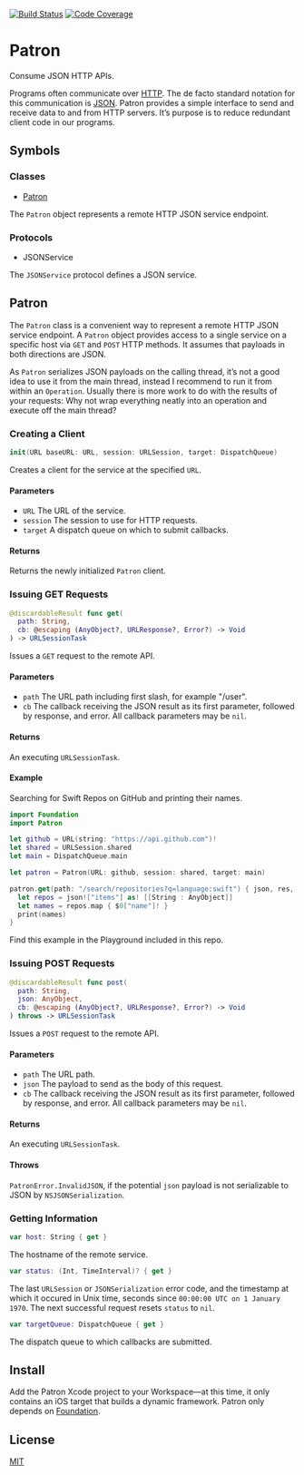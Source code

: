 [![Build Status](https://travis-ci.org/michaelnisi/patron.svg)](http://travis-ci.org/michaelnisi/patron)
[![Code Coverage](https://codecov.io/github/michaelnisi/patron/coverage.svg?branch=master)](https://codecov.io/github/michaelnisi/patron?branch=master)

# Patron

Consume JSON HTTP APIs.

Programs often communicate over [HTTP](http://httpwg.org/). The de facto standard notation for this communication is [JSON](http://www.json.org/). Patron provides a simple interface to send and receive data to and from HTTP servers. It’s purpose is to reduce redundant client code in our programs.

## Symbols

### Classes

- [Patron](#patron-1)

The `Patron` object represents a remote HTTP JSON service endpoint.

### Protocols

- JSONService

The `JSONService` protocol defines a JSON service.

## Patron

The `Patron` class is a convenient way to represent a remote HTTP JSON service endpoint. A `Patron` object provides access to a single service on a specific host via `GET` and `POST` HTTP methods. It assumes that payloads in both directions are JSON.

As `Patron` serializes JSON payloads on the calling thread, it’s not a good idea to use it from the main thread, instead I recommend to run it from within an `Operation`. Usually there is more work to do with the results of your requests: Why not wrap everything neatly into an operation and execute off the main thread?

### Creating a Client

```swift
init(URL baseURL: URL, session: URLSession, target: DispatchQueue)
```

Creates a client for the service at the specified `URL`.

#### Parameters

- `URL` The URL of the service.
- `session` The session to use for HTTP requests.
- `target` A dispatch queue on which to submit callbacks.

#### Returns

Returns the newly initialized `Patron` client.

### Issuing GET Requests

```swift
@discardableResult func get(
  path: String,
  cb: @escaping (AnyObject?, URLResponse?, Error?) -> Void
) -> URLSessionTask
```

Issues a `GET` request to the remote API.

#### Parameters

- `path` The URL path including first slash, for example "/user".
- `cb` The callback receiving the JSON result as its first parameter, followed by response, and error. All callback parameters may be `nil`.

#### Returns

An executing `URLSessionTask`.

#### Example

Searching for Swift Repos on GitHub and printing their names.

```swift
import Foundation
import Patron

let github = URL(string: "https://api.github.com")!
let shared = URLSession.shared
let main = DispatchQueue.main

let patron = Patron(URL: github, session: shared, target: main)

patron.get(path: "/search/repositories?q=language:swift") { json, res, er in
  let repos = json!["items"] as! [[String : AnyObject]]
  let names = repos.map { $0["name"]! }
  print(names)
}
```

Find this example in the Playground included in this repo.

### Issuing POST Requests

```swift
@discardableResult func post(
  path: String,
  json: AnyObject,
  cb: @escaping (AnyObject?, URLResponse?, Error?) -> Void
) throws -> URLSessionTask
```

Issues a `POST` request to the remote API.

#### Parameters

- `path` The URL path.
- `json` The payload to send as the body of this request.
- `cb` The callback receiving the JSON result as its first parameter, followed by response, and error. All callback parameters may be `nil`.

#### Returns

An executing `URLSessionTask`.

#### Throws

`PatronError.InvalidJSON`, if the potential `json` payload is
not serializable to JSON by `NSJSONSerialization`.

### Getting Information

```swift
var host: String { get }
```

The hostname of the remote service.

```swift
var status: (Int, TimeInterval)? { get }
```

The last `URLSession` or `JSONSerialization` error code, and the timestamp at which it occured in Unix time, seconds since `00:00:00 UTC on 1 January 1970`. The next successful request resets `status` to `nil`.

```swift
var targetQueue: DispatchQueue { get }
```

The dispatch queue to which callbacks are submitted.

## Install

Add the Patron Xcode project to your Workspace—at this time, it only contains an iOS target that builds a dynamic framework. Patron only depends on [Foundation](https://developer.apple.com/reference/Foundation).

## License

[MIT](https://raw.githubusercontent.com/michaelnisi/patron/master/LICENSE)
